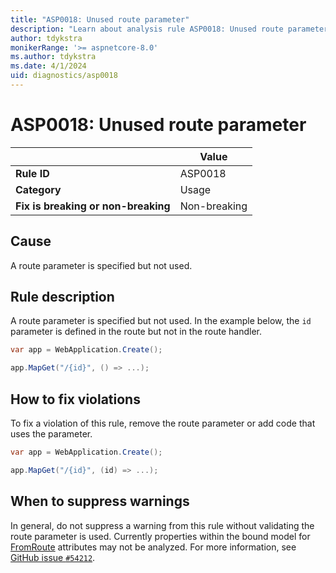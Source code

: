 ```yaml
---
title: "ASP0018: Unused route parameter"
description: "Learn about analysis rule ASP0018: Unused route parameter"
author: tdykstra
monikerRange: '>= aspnetcore-8.0'
ms.author: tdykstra
ms.date: 4/1/2024
uid: diagnostics/asp0018
---
```

# ASP0018: Unused route parameter

| | Value |
|-|-|
| **Rule ID** |ASP0018|
| **Category** |Usage|
| **Fix is breaking or non-breaking** |Non-breaking|

## Cause

A route parameter is specified but not used.

## Rule description

A route parameter is specified but not used. In the example below, the `id` parameter is defined in the route but not in the route handler.

```csharp
var app = WebApplication.Create();

app.MapGet("/{id}", () => ...);
```

## How to fix violations

To fix a violation of this rule, remove the route parameter or add code that uses the parameter.
```csharp
var app = WebApplication.Create();

app.MapGet("/{id}", (id) => ...);
```

## When to suppress warnings

In general, do not suppress a warning from this rule without validating the route parameter is used. Currently properties within the bound model for [FromRoute](xref:Microsoft.AspNetCore.Mvc.FromRouteAttribute) attributes may not be analyzed. For more information, see [GitHub issue `#54212`](https://github.com/dotnet/aspnetcore/issues/54212).
